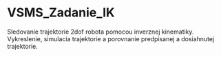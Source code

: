 # VSMS_Zadanie_IK
Sledovanie trajektorie 2dof robota pomocou inverznej kinematiky. Vykreslenie, simulacia trajektorie a porovnanie predpisanej a dosiahnutej trajektorie.
